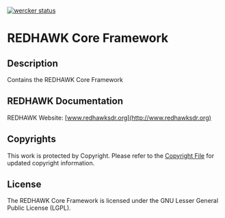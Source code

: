 [![wercker status](https://app.wercker.com/status/b1b6c689cf68bff5b19c011657f4cf1f/m "wercker status")](https://app.wercker.com/project/bykey/b1b6c689cf68bff5b19c011657f4cf1f)

# REDHAWK Core Framework

## Description

Contains the REDHAWK Core Framework

## REDHAWK Documentation

REDHAWK Website: [www.redhawksdr.org](http://www.redhawksdr.org)

## Copyrights

This work is protected by Copyright. Please refer to the [Copyright File](src/COPYRIGHT) for updated copyright information.

## License

The REDHAWK Core Framework is licensed under the GNU Lesser General Public License (LGPL).


